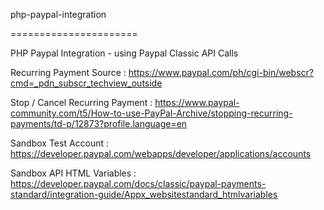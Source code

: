 php-paypal-integration

======================

PHP Paypal Integration - using Paypal Classic API Calls

Recurring Payment Source : 
https://www.paypal.com/ph/cgi-bin/webscr?cmd=_pdn_subscr_techview_outside

Stop / Cancel Recurring Payment : https://www.paypal-community.com/t5/How-to-use-PayPal-Archive/stopping-recurring-payments/td-p/12873?profile.language=en

Sandbox Test Account : 
https://developer.paypal.com/webapps/developer/applications/accounts

Sandbox API HTML Variables : 
https://developer.paypal.com/docs/classic/paypal-payments-standard/integration-guide/Appx_websitestandard_htmlvariables

